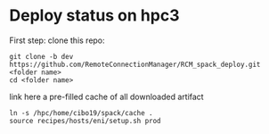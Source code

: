 # Deploy status on  hpc3

First step: clone this repo:

    git clone -b dev  https://github.com/RemoteConnectionManager/RCM_spack_deploy.git <folder name>
    cd <folder name>

link here a pre-filled cache of all downloaded artifact

    ln -s /hpc/home/cibo19/spack/cache .
    source recipes/hosts/eni/setup.sh prod

